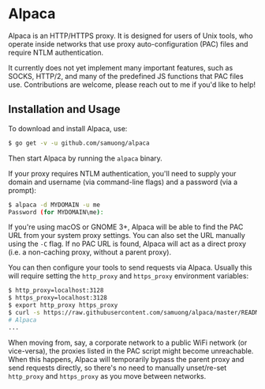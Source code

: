 # Alpaca

Alpaca is an HTTP/HTTPS proxy. It is designed for users of Unix tools, who
operate inside networks that use proxy auto-configuration (PAC) files and
require NTLM authentication.

It currently does not yet implement many important features, such as SOCKS,
HTTP/2, and many of the predefined JS functions that PAC files use.
Contributions are welcome, please reach out to me if you'd like to help!

## Installation and Usage

To download and install Alpaca, use:

```sh
$ go get -v -u github.com/samuong/alpaca
```

Then start Alpaca by running the `alpaca` binary.

If your proxy requires NTLM authentication, you'll need to supply your domain and
username (via command-line flags) and a password (via a prompt):

```sh
$ alpaca -d MYDOMAIN -u me
Password (for MYDOMAIN\me):
```

If you're using macOS or GNOME 3+, Alpaca will be able to find the PAC URL from
your system proxy settings. You can also set the URL manually using the `-C`
flag. If no PAC URL is found, Alpaca will act as a direct proxy (i.e. a
non-caching proxy, without a parent proxy).

You can then configure your tools to send requests via Alpaca. Usually this
will require setting the `http_proxy` and `https_proxy` environment variables:

```sh
$ http_proxy=localhost:3128
$ https_proxy=localhost:3128
$ export http_proxy https_proxy
$ curl -s https://raw.githubusercontent.com/samuong/alpaca/master/README.md
# Alpaca
...
```

When moving from, say, a corporate network to a public WiFi network (or
vice-versa), the proxies listed in the PAC script might become unreachable.
When this happens, Alpaca will temporarily bypass the parent proxy and send
requests directly, so there's no need to manually unset/re-set `http_proxy` and
`https_proxy` as you move between networks.
